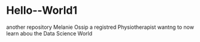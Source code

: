 # Hello--World1
another repository
Melanie Ossip a registred Physiotherapist wantng to now learn abou the Data Science World
